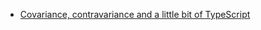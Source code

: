 -   [Covariance, contravariance and a little bit of TypeScript](https://medium.com/@michalskoczylas/covariance-contravariance-and-a-little-bit-of-typescript-2e61f41f6f68)
